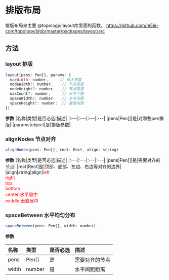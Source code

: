 # 排版布局

排版布局来主要 @topology/layout库里面的函数。
https://github.com/le5le-com/topology/blob/master/packages/layout/src

## 方法

### layout 排版

``` javascript
layout(pens: Pen[], params: {
  maxWidth: number,     // 最大宽度
  nodeWidth?: number,    // 节点宽度
  nodeHeight?: number,   // 节点高度
  maxCount?: number,     // 水平个数
  spaceWidth?: number,   // 水平间距
  spaceHeight?: number;  // 垂直间距
})
```

**参数**
|名称|类型|是否必选|描述|
|:---|:---|:---|:---|
|pens|Pen[]|是|对哪些pen排版|
|params|object|是|排版参数|



### alignNodes 节点对齐
``` javascript
alignNodes(pens: Pen[], rect: Rect, align: string)
```

**参数**
|名称|类型|是否必选|描述|
|:---|:---|:---|:---|
|pens|Pen[]|是|需要对齐的节点|
|rect|Rect|是|顶部、底部、左边、右边等对齐的边界|
|align|string|align|<font color=red>left<br>right<br>top<br>bottom<br>center:水平居中<br>middle:垂直居中<br></font>


### spaceBetween 水平均匀分布

``` javascript
spaceBetween(pens: Pen[], width: number)
```

**参数**

|名称|类型|是否必选|描述|
|:---|:---|:---|:---|
|pens|Pen[]|是|需要对齐的节点|
|width|number|是|水平间距距离|